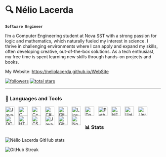 # 🔍 Nélio Lacerda

**`Software Engineer`**

I’m a Computer Engineering student at Nova SST with a strong passion for logic and mathematics, which naturally fueled my interest in science. I thrive in challenging environments where I can apply and expand my skills, often developing creative, out-of-the-box solutions. As a tech enthusiast, my free time is spent learning new skills through hands-on projects and books.

My Website: https://neliolacerda.github.io/WebSite

   <p align="left">
      <a href="https://github.com/NelioLacerda?tab=followers">
         <img alt="followers" title="Follow me on Github" src="https://custom-icon-badges.demolab.com/github/followers/NelioLacerda?color=236ad3&labelColor=1155ba&style=for-the-badge&logo=person-add&label=Follow&logoColor=white"/></a>
      <a href="https://github.com/NelioLacerda?tab=repositories&sort=stargazers">
         <img alt="total stars" title="Total stars on GitHub" src="https://custom-icon-badges.demolab.com/github/stars/NelioLacerda?color=55960c&style=for-the-badge&labelColor=488207&logo=star"/></a>
   </p>

---

### 🧰 Languages and Tools

<img align="left" alt="Java" width="30px" style="padding-right:10px;" src="https://cdn.jsdelivr.net/gh/devicons/devicon/icons/java/java-original.svg"/>
<img align="left" alt="C" width="30px" style="padding-right:10px;" src="https://cdn.jsdelivr.net/gh/devicons/devicon/icons/c/c-line.svg" />
<img align="left" alt="C++" width="30px" style="padding-right:10px;" src="https://cdn.jsdelivr.net/gh/devicons/devicon/icons/cplusplus/cplusplus-line.svg" />
<img align="left" alt="C#" width="30px" style="padding-right:10px;" src="https://cdn.jsdelivr.net/gh/devicons/devicon/icons/csharp/csharp-line.svg" />
<img align="left" alt="Git" width="30px" style="padding-right:10px;" src="https://cdn.jsdelivr.net/gh/devicons/devicon/icons/git/git-original.svg" />
<img align="left" alt="Linux" width="30px" style="padding-right:10px;" src="https://cdn.jsdelivr.net/gh/devicons/devicon/icons/linux/linux-original.svg" />
<img align="left" alt="Docker" width="30px" style="padding-right:10px;" src="https://cdn.jsdelivr.net/gh/devicons/devicon/icons/docker/docker-original.svg" />
<img align="left" alt="Python" width="30px" style="padding-right:10px;" src="https://cdn.jsdelivr.net/gh/devicons/devicon/icons/python/python-plain.svg" />
<img align="left" alt=".NET" width="30px" style="padding-right:10px;" src="https://cdn.jsdelivr.net/gh/devicons/devicon/icons/dot-net/dot-net-original.svg" />
<img align="left" alt="Unity" width="30px" style="padding-right:10px;" src="https://cdn.jsdelivr.net/gh/devicons/devicon/icons/unity/unity-line.svg" />
<img align="left" alt="Unreal" width="30px" style="padding-right:10px;" src="https://cdn.jsdelivr.net/gh/devicons/devicon/icons/unrealengine/unrealengine-original.svg" />
<img align="left" alt="OCaml" width="30px" style="padding-right:10px;" src="https://cdn.jsdelivr.net/gh/devicons/devicon/icons/ocaml/ocaml-original.svg" />
<img align="left" alt="HTML" width="30px" style="padding-right:10px;" src="https://cdn.jsdelivr.net/gh/devicons/devicon/icons/html5/html5-plain.svg" />
<img align="left" alt="CSS" width="30px" style="padding-right:10px;" src="https://cdn.jsdelivr.net/gh/devicons/devicon/icons/css3/css3-plain.svg" />
<img align="left" alt="JavaScript" width="30px" style="padding-right:10px;" src="https://cdn.jsdelivr.net/gh/devicons/devicon/icons/javascript/javascript-plain.svg" />
<img align="left" alt="GitHub" width="30px" style="padding-right:10px;" src="https://cdn.jsdelivr.net/gh/devicons/devicon/icons/github/github-original.svg" />
<img align="left" alt="NodeJS" width="30px" style="padding-right:10px;" src="https://cdn.jsdelivr.net/gh/devicons/devicon/icons/nodejs/nodejs-original.svg" />
<br />

#

### 📊 Stats

![Nélio Lacerda GitHub stats](https://github-readme-stats.vercel.app/api?username=NelioLacerda&show_icons=true&theme=codeSTACKr )

![GitHub Streak](https://streak-stats.demolab.com?user=NelioLacerda&theme=codestackr&border_radius=4.5)

#
  
[website]: https://neliolacerda.github.io/WebSite/
